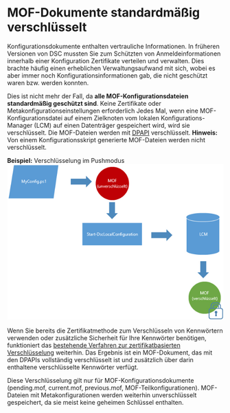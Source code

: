 # <a name="mof-documents-are-encrypted-by-default"></a>MOF-Dokumente standardmäßig verschlüsselt

Konfigurationsdokumente enthalten vertrauliche Informationen. In früheren Versionen von DSC mussten Sie zum Schützten von Anmeldeinformationen innerhalb einer Konfiguration Zertifikate verteilen und verwalten. Dies brachte häufig einen erheblichen Verwaltungsaufwand mit sich, wobei es aber immer noch Konfigurationsinformationen gab, die nicht geschützt waren bzw. werden konnten. 

Dies ist nicht mehr der Fall, da **alle MOF-Konfigurationsdateien standardmäßig geschützt sind**. Keine Zertifikate oder Metakonfigurationseinstellungen erforderlich Jedes Mal, wenn eine MOF-Konfigurationsdatei auf einem Zielknoten vom lokalen Konfigurations-Manager (LCM) auf einen Datenträger gespeichert wird, wird sie verschlüsselt. Die MOF-Dateien werden mit [DPAPI](https://msdn.microsoft.com/en-us/library/ms995355.aspx) verschlüsselt. **Hinweis:** Von einem Konfigurationsskript generierte MOF-Dateien werden nicht verschlüsselt.

**Beispiel:** Verschlüsselung im Pushmodus ![MOF-Verschlüsselung](../images/MOF_Encryption.jpg)

Wenn Sie bereits die Zertifikatmethode zum Verschlüsseln von Kennwörtern verwenden oder zusätzliche Sicherheit für Ihre Kennwörter benötigen, funktioniert das [bestehende Verfahren zur zertifikatbasierten Verschlüsselung](https://msdn.microsoft.com/en-us/powershell/dsc/securemof) weiterhin. Das Ergebnis ist ein MOF-Dokument, das mit den DPAPIs vollständig verschlüsselt ist und zusätzlich über darin enthaltene verschlüsselte Kennwörter verfügt.

Diese Verschlüsselung gilt nur für MOF-Konfigurationsdokumente (pending.mof, current.mof, previous.mof, MOF-Teilkonfigurationen). MOF-Dateien mit Metakonfigurationen werden weiterhin unverschlüsselt gespeichert, da sie meist keine geheimen Schlüssel enthalten.
